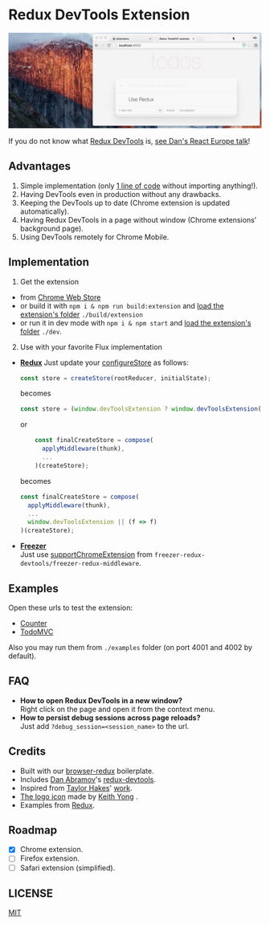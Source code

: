 # Redux DevTools Extension

![Demo](demo/v0.1.0.gif)

If you do not know what [Redux DevTools](https://github.com/gaearon/redux-devtools) is, [see Dan's React Europe talk](https://www.youtube.com/watch?v=xsSnOQynTHs)!

## Advantages

1. Simple implementation (only [1 line of code](https://github.com/zalmoxisus/redux-devtools-extension/commit/ffa804594008c585d28b3319bfcd4b87d5df384d) without importing anything!).
2. Having DevTools even in production without any drawbacks. 
2. Keeping the DevTools up to date (Chrome extension is updated automatically).
3. Having Redux DevTools in a page without window (Chrome extensions’ background page).
4. Using DevTools remotely for Chrome Mobile.

## Implementation

1. Get the extension
 - from [Chrome Web Store](https://chrome.google.com/webstore/detail/redux-devtools/lmhkpmbekcpmknklioeibfkpmmfibljd)
 - or build it with `npm i & npm run build:extension` and [load the extension's folder](https://developer.chrome.com/extensions/getstarted#unpacked) `./build/extension`
 - or run it in dev mode with `npm i & npm start` and [load the extension's folder](https://developer.chrome.com/extensions/getstarted#unpacked) `./dev`.
2. Use with your favorite Flux implementation
 - **[Redux](https://github.com/rackt/redux)**
    Just update your [configureStore](https://github.com/zalmoxisus/redux-devtools-extension/commit/ffa804594008c585d28b3319bfcd4b87d5df384d) as follows:
    ```javascript
    const store = createStore(rootReducer, initialState);
    ```
    becomes
    ```javascript
    const store = (window.devToolsExtension ? window.devToolsExtension(createStore) : createStore)(rootReducer, initialState);
    ```

    or
    ```javascript
        const finalCreateStore = compose(
          applyMiddleware(thunk),
          ...
        )(createStore);
    ```
    becomes
    ```javascript
    const finalCreateStore = compose(
      applyMiddleware(thunk),
      ...
      window.devToolsExtension || (f => f)
    )(createStore);
    ```
 - **[Freezer](https://github.com/arqex/freezer)**<br />
    Just use [supportChromeExtension](https://github.com/zalmoxisus/freezer-redux-devtools#using-redux-devtools-chrome-extension) from `freezer-redux-devtools/freezer-redux-middleware`.

## Examples
Open these urls to test the extension:

 - [Counter](http://zalmoxisus.github.io/redux-devtools-extension/examples/counter/)
 - [TodoMVC](http://zalmoxisus.github.io/redux-devtools-extension/examples/todomvc/)

Also you may run them from `./examples` folder (on port 4001 and 4002 by default).

## FAQ

 - **How to open Redux DevTools in a new window?**<br />
   Right click on the page and open it from the context menu.
 - **How to persist debug sessions across page reloads?**<br />
   Just add `?debug_session=<session_name>` to the url.
    
## Credits

 - Built with our [browser-redux](https://github.com/zalmoxisus/browser-redux) boilerplate.
 - Includes [Dan Abramov](https://github.com/gaearon)'s [redux-devtools](https://github.com/gaearon/redux-devtools).
 - Inspired from [Taylor Hakes](https://github.com/taylorhakes)' [work](https://github.com/taylorhakes/redux-devtools/tree/chrome-devtools).
 - [The logo icon](https://github.com/rackt/redux/issues/151#issuecomment-150060367) made by [Keith Yong](https://github.com/keithyong) .
 - Examples from [Redux](https://github.com/rackt/redux/tree/master/examples).

## Roadmap

- [x] Chrome extension.
- [ ] Firefox extension.
- [ ] Safari extension (simplified).

## LICENSE

[MIT](LICENSE)